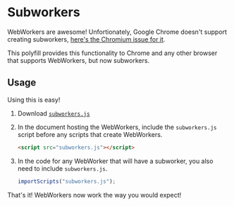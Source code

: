 # Subworkers
WebWorkers are awesome! Unfortionately, Google Chrome doesn't support creating subworkers,
[here's the Chromium issue for it](https://code.google.com/p/chromium/issues/detail?id=31666).

This polyfill provides this functionality to Chrome and any other browser that supports WebWorkers,
but now subworkers.

## Usage
Using this is easy!

1. Download [`subworkers.js`](https://raw.githubusercontent.com/dmihal/Subworkers/master/subworkers.js)
2. In the document hosting the WebWorkers, include the `subworkers.js` script before any scripts that create WebWorkers.

   ``` html
   <script src="subworkers.js"></script>
   ```

3. In the code for any WebWorker that will have a subworker, you also need to include `subworkers.js`.

   ``` javascript
   importScripts("subworkers.js");
   ```

That's it! WebWorkers now work the way you would expect!

